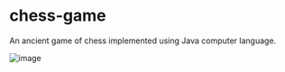 # chess-game



An ancient game of chess implemented using Java computer language.

![image](https://user-images.githubusercontent.com/25560217/50720395-99249980-10d2-11e9-9e8c-b78ea8a9bf50.png)

